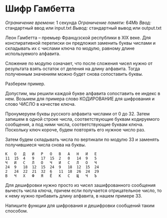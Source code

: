 # Шифр Гамбетта

*Ограничение времени:* 1 секунда
*Ограничение памяти:* 64Mb
*Ввод:* стандартный ввод или input.txt
*Вывод:* стандартный вывод или output.txt

Леон Гамбетта – премьер Французской республики в XIX веке. Для конспиративной переписки он предложил заменить буквы числами и складывать их с числами ключа по модулю, равному длине используемого алфавита.

Сложение по модулю означает, что после сложения чисел нужно от результата взять остаток от деления на длину алфавита. Тогда полученным значениям можно будет снова сопоставить буквы.

Разберем пример.

Допустим, мы решили каждой букве алфавита сопоставить ее индекс в нем. Возьмем для примера слово КОДИРОВАНИЕ для шифрования и слово ЧИСЛО в качестве ключа.

Пронумеруем буквы русского алфавита числами от 0 до 32. Затем запишем в одной строке числа, соответствующие буквам кодируемого сообщения, а под ними числа, соответствующие буквам ключа. Поскольку ключ короче, будем повторять его нужное число раз.

Затем будем складывать числа по вертикали по модулю 33 и заменять получившиеся числа снова на буквы.

```
К	О	Д	И	Р	О	В	А	Н	И	Е
11	15	4	9	17	15	2	0	14	9	5
Ч	И	С	Л	О	Ч	И	С	Л	О	Ч
24	9	18	12	15	24	9	18	12	15	24
2	24	22	21	32	6	11	18	26	24	29
В	Ч	Х	Ф	Я	Ё	К	С	Щ	Ч	Ъ
```

Для дешифровки нужно просто из чисел зашифрованного сообщения вычесть числа ключа, причем если получается отрицательное число, то к нему нужно прибавить длину алфавита, в нашем примере 33.

Напишите функции для шифрования и дешифровки сообщений таким способом.
